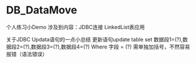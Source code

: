 # DB_DataMove
个人练习小Demo
涉及到内容：JDBC连接 LinkedList表应用

关于JDBC Updata语句的一点小总结
更新语句update table set 数据段1=(?),数据段2=(?),数据段3=(?),数据段4=(?) Where 字段 = (?)
需单独加括号，不然容易报错（语法错误）
